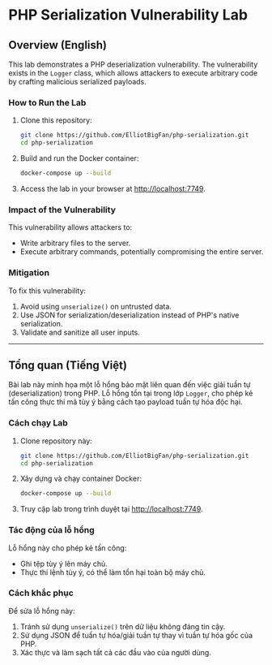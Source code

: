 # PHP Serialization Vulnerability Lab

## Overview (English)
This lab demonstrates a PHP deserialization vulnerability. The vulnerability exists in the `Logger` class, which allows attackers to execute arbitrary code by crafting malicious serialized payloads.

### How to Run the Lab
1. Clone this repository:
   ```bash
   git clone https://github.com/ElliotBigFan/php-serialization.git
   cd php-serialization
   ```
2. Build and run the Docker container:
   ```bash
   docker-compose up --build
   ```
3. Access the lab in your browser at [http://localhost:7749](http://localhost:7749).

### Impact of the Vulnerability
This vulnerability allows attackers to:
- Write arbitrary files to the server.
- Execute arbitrary commands, potentially compromising the entire server.

### Mitigation
To fix this vulnerability:
1. Avoid using `unserialize()` on untrusted data.
2. Use JSON for serialization/deserialization instead of PHP's native serialization.
3. Validate and sanitize all user inputs.

---

## Tổng quan (Tiếng Việt)
Bài lab này minh họa một lỗ hổng bảo mật liên quan đến việc giải tuần tự (deserialization) trong PHP. Lỗ hổng tồn tại trong lớp `Logger`, cho phép kẻ tấn công thực thi mã tùy ý bằng cách tạo payload tuần tự hóa độc hại.

### Cách chạy Lab
1. Clone repository này:
   ```bash
   git clone https://github.com/ElliotBigFan/php-serialization.git
   cd php-serialization
   ```
2. Xây dựng và chạy container Docker:
   ```bash
   docker-compose up --build
   ```
3. Truy cập lab trong trình duyệt tại [http://localhost:7749](http://localhost:7749).

### Tác động của lỗ hổng
Lỗ hổng này cho phép kẻ tấn công:
- Ghi tệp tùy ý lên máy chủ.
- Thực thi lệnh tùy ý, có thể làm tổn hại toàn bộ máy chủ.

### Cách khắc phục
Để sửa lỗ hổng này:
1. Tránh sử dụng `unserialize()` trên dữ liệu không đáng tin cậy.
2. Sử dụng JSON để tuần tự hóa/giải tuần tự thay vì tuần tự hóa gốc của PHP.
3. Xác thực và làm sạch tất cả các đầu vào của người dùng.